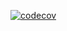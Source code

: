  [![codecov](https://codecov.io/gh/Ghassen-Da/refactored-DC/branch/main/graph/badge.svg)](https://codecov.io/gh/Ghassen-Da/refactored-DC)
